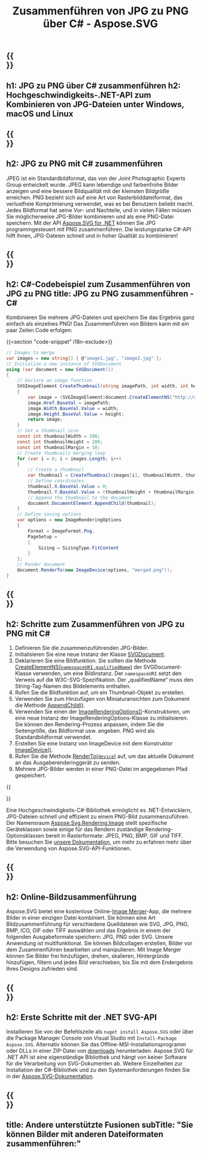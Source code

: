 ﻿---
translation: true
template: ./../_template-child.md
title: Zusammenführen von JPG zu PNG über C# - Aspose.SVG
description: Zusammenführen von JPG in PNG mithilfe der .NET Core-API unter Windows, macOS und Linux
url: /net/merger/jpg-to-png/
family: svg
platformtag: net
feature: merge
informat: JPG
outformat: PNG
otherformats: GIF JPG TIFF BMP
---

{{<section banner>}}
---
h1: JPG zu PNG über C# zusammenführen
h2: Hochgeschwindigkeits-.NET-API zum Kombinieren von JPG-Dateien unter Windows, macOS und Linux
---

{{<section overview>}}
---
h2: JPG zu PNG mit C# zusammenführen
---

JPEG ist ein Standardbildformat, das von der Joint Photographic Experts Group entwickelt wurde. JPEG kann lebendige und farbenfrohe Bilder anzeigen und eine bessere Bildqualität mit der kleinsten Bildgröße erreichen. PNG bezieht sich auf eine Art von Rasterbilddateiformat, das verlustfreie Komprimierung verwendet, was es bei Benutzern beliebt macht. Jedes Bildformat hat seine Vor- und Nachteile, und in vielen Fällen müssen Sie möglicherweise JPG-Bilder kombinieren und als eine PNG-Datei speichern. Mit der API [Aspose.SVG for .NET](https://products.aspose.com/svg/net/) können Sie JPG programmgesteuert mit PNG zusammenführen. Die leistungsstarke C#-API hilft Ihnen, JPG-Dateien schnell und in hoher Qualität zu kombinieren!

{{<section code-text>}}
---
h2: C#-Codebeispiel zum Zusammenführen von JPG zu PNG
title: JPG zu PNG zusammenführen - C#
---

Kombinieren Sie mehrere JPG-Dateien und speichern Sie das Ergebnis ganz einfach als einzelnes PNG! Das Zusammenführen von Bildern kann mit ein paar Zeilen Code erfolgen:

{{<section "code-snippet" i18n-exclude>}}

```cs
// Images to merge 
var images = new string[] { @"image1.jpg", "image2.jpg" };
// Initialize a new instance of SVGDocument
using (var document = new SVGDocument())
{
    // Declare an image function
    SVGImageElement CreateThumbnail(string imagePath, int width, int height)
    {
        var image = (SVGImageElement)document.CreateElementNS("http://www.w3.org/2000/svg", "image");
        image.Href.BaseVal = imagePath;
        image.Width.BaseVal.Value = width;
        image.Height.BaseVal.Value = height;
        return image;
    }
    // Set a thumbnail size
    const int thumbnailWidth = 200;
    const int thumbnailHeight = 200;
    const int thumbnailMargin = 10;
    // Create thumbnails merging loop
    for (var i = 0; i < images.Length; i++)
    {
        // Create a thumbnail
        var thumbnail = CreateThumbnail(images[i], thumbnailWidth, thumbnailHeight);
        // Define coordinates 
        thumbnail.X.BaseVal.Value = 0;
        thumbnail.Y.BaseVal.Value = (thumbnailHeight + thumbnailMargin) * i;
        // Append the thumbnail to the document
        document.DocumentElement.AppendChild(thumbnail);
    }
    // Define saving options
    var options = new ImageRenderingOptions
    {
        Format = ImageFormat.Png,
        PageSetup =
        {
            Sizing = SizingType.FitContent
        }
    };    
    // Render document 
    document.RenderTo(new ImageDevice(options, "merged.png"));
}
```

{{<section steps>}}
---
h2: Schritte zum Zusammenführen von JPG zu PNG mit C#
---
1. Definieren Sie die zusammenzuführenden JPG-Bilder.
1. Initialisieren Sie eine neue Instanz der Klasse [SVGDocument](https://reference.aspose.com/svg/net/aspose.svg/svgdocument/svgdocument/#constructor).
1. Deklarieren Sie eine Bildfunktion. Sie sollten die Methode [CreateElementNS(`namespaceURI,qualifiedName`)](https://reference.aspose.com/svg/net/aspose.svg.dom/document/createelementns/#createelementns) der SVGDocument-Klasse verwenden, um eine Bildinstanz. Der `namespaceURI` setzt den Verweis auf die W3C-SVG-Spezifikation. Der „qualifiedName“ muss den String-Tag-Namen des Bildelements enthalten.
1. Rufen Sie die Bildfunktion auf, um ein Thumbnail-Objekt zu erstellen.
1. Verwenden Sie zum Hinzufügen von Miniaturansichten zum Dokument die Methode [AppendChild()](https://reference.aspose.com/svg/net/aspose.svg.dom/node/appendchild/#appendchild).
1. Verwenden Sie einen der [ImageRenderingOptions()](https://reference.aspose.com/svg/net/aspose.svg.rendering.image/imagerenderingoptions/)-Konstruktoren, um eine neue Instanz der ImageRenderingOptions-Klasse zu initialisieren. Sie können den Rendering-Prozess anpassen, indem Sie die Seitengröße, das Bildformat usw. angeben. PNG wird als Standardbildformat verwendet.
1. Erstellen Sie eine Instanz von ImageDevice mit dem Konstruktor [ImageDevice()](https://reference.aspose.com/svg/net/aspose.svg.rendering.image/imagedevice/imagedevice/#constructor_3).
1. Rufen Sie die Methode [RenderTo(`device`)](https://reference.aspose.com/svg/net/aspose.svg/svgdocument/renderto/#renderto) auf, um das aktuelle Dokument an das Ausgaberenderinggerät zu senden.
1. Mehrere JPG-Bilder werden in einer PNG-Datei im angegebenen Pfad gespeichert.



{{<section documentation>}}

Eine Hochgeschwindigkeits-C#-Bibliothek ermöglicht es .NET-Entwicklern, JPG-Dateien schnell und effizient zu einem PNG-Bild zusammenzuführen. Der Namensraum [Aspose.Svg.Rendering.Image](https://reference.aspose.com/svg/net/aspose.svg.rendering.image/) stellt spezifische Geräteklassen sowie einige für das Rendern zuständige Rendering-Optionsklassen bereit in Rasterformate: JPEG, PNG, BMP, GIF und TIFF. Bitte besuchen Sie <a href="https://docs.aspose.com/svg/net/how-to-work-with-aspose-svg-api/" target="_blank">unsere Dokumentation</a>, um mehr zu erfahren mehr über die Verwendung von Aspose.SVG-API-Funktionen.

{{<section online-merger>}}
---
h2: Online-Bildzusammenführung
---

Aspose.SVG bietet eine kostenlose Online-<a href="https://products.aspose.app/svg/merger" target="_blank">Image Merger</a>-App, die mehrere Bilder in einer einzigen Datei kombiniert. Sie können eine Art Bildzusammenführung für verschiedene Quelldateien wie SVG, JPG, PNG, BMP, ICO, GIF oder TIFF auswählen und das Ergebnis in einem der folgenden Ausgabeformate speichern: JPG, PNG oder SVG. Unsere Anwendung ist multifunktional. Sie können Bildcollagen erstellen, Bilder vor dem Zusammenführen bearbeiten und manipulieren. Mit Image Merger können Sie Bilder frei hinzufügen, drehen, skalieren, Hintergründe hinzufügen, filtern und jedes Bild verschieben, bis Sie mit dem Endergebnis Ihres Designs zufrieden sind.

{{<section get-started>}}
---
h2: Erste Schritte mit der .NET SVG-API
---

Installieren Sie von der Befehlszeile als ```nuget install Aspose.SVG``` oder über die Package Manager Console von Visual Studio mit ```Install-Package Aspose.SVG```.
Alternativ können Sie das Offline-MSI-Installationsprogramm oder DLLs in einer ZIP-Datei von [downloads](https://releases.aspose.com/svg/net/) herunterladen. Aspose.SVG für .NET API ist eine eigenständige Bibliothek und hängt von keiner Software für die Verarbeitung von SVG-Dokumenten ab.
 Weitere Einzelheiten zur Installation der C#-Bibliothek und zu den Systemanforderungen finden Sie in der [Aspose.SVG-Dokumentation](https://docs.aspose.com/svg/net/getting-started/).

{{<section other-mergers>}}
---
title: Andere unterstützte Fusionen
subTitle: "Sie können Bilder mit anderen Dateiformaten zusammenführen:"
---